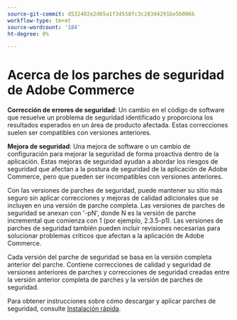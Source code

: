 ```yaml
---
source-git-commit: d532402e2d65a1f34558fc3c283d4291be5b006b
workflow-type: tm+mt
source-wordcount: '184'
ht-degree: 0%

---
```

# Acerca de los parches de seguridad de Adobe Commerce

**Corrección de errores de seguridad**: Un cambio en el código de software que resuelve un problema de seguridad identificado y proporciona los resultados esperados en un área de producto afectada. Estas correcciones suelen ser compatibles con versiones anteriores.

**Mejora de seguridad**: Una mejora de software o un cambio de configuración para mejorar la seguridad de forma proactiva dentro de la aplicación. Estas mejoras de seguridad ayudan a abordar los riesgos de seguridad que afectan a la postura de seguridad de la aplicación de Adobe Commerce, pero que pueden ser incompatibles con versiones anteriores.

Con las versiones de parches de seguridad, puede mantener su sitio más seguro sin aplicar correcciones y mejoras de calidad adicionales que se incluyen en una versión de parche completa. Las versiones de parches de seguridad se anexan con &#39;-pN&#39;, donde N es la versión de parche incremental que comienza con 1 (por ejemplo, 2.3.5-p1). Las versiones de parches de seguridad también pueden incluir revisiones necesarias para solucionar problemas críticos que afectan a la aplicación de Adobe Commerce.

Cada versión del parche de seguridad se basa en la versión completa anterior del parche. Contiene correcciones de calidad y seguridad de versiones anteriores de parches y correcciones de seguridad creadas entre la versión anterior completa de parches y la versión de parches de seguridad.

Para obtener instrucciones sobre cómo descargar y aplicar parches de seguridad, consulte [Instalación rápida](../installation/composer.md#example---security-patch).
